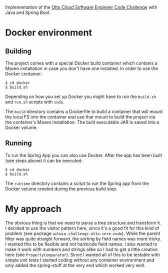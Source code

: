 Implementation of the [Otto Cloud Software Engineer Code Challenge](https://github.com/aacml/Recruiting/wiki/Cloud-Software-Engineer-Code-Challenge) with Java and Spring Boot.

# Docker environment

## Building

The project comes with a special Docker build container which contains a Maven installation in case you don't have one installed. In order to use the Docker container:

```
$ cd docker
$ build.sh
```

Depending on how you set up Docker you might have to run the `build.sh` and `run.sh` scripts with `sudo`.

The `build` directory contains a Dockerfile to build a container that will mount the local FS into the container and use that mount to build the project via the container's Maven installation. The built executable JAR is saved into a Docker volume.

## Running

To run the Spring App you can also use Docker. After the app has been built (see steps above) it can be executed:  

```
$ cd docker
$ build.sh
```

The `runtime` directory contains a script to run the Spring app from the Docker volume created during the previous build step.  



# My approach

The obvious thing is that we need to parse a tree structure and transform it. I decided to use the visitor pattern here, since it's a good fit for this kind of problem (see package `achwie.challenge.otto.core.node`). While the parent filter was quite straight forward, the sorting by field names was more tricky. I wanted this to be flexible and not hardcode field names. I also wanted to make it work with numbers and strings alike so I had to get a little creative here (see `PropertyComparator`). Since I wanted all of this to be testable with simple unit tests I started coding without any container environment and only added the spring-stuff at the very end which worked very well.